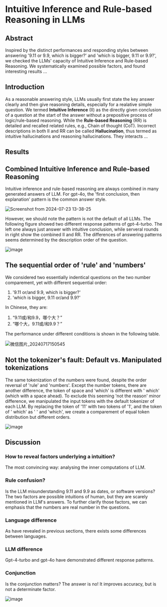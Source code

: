 # Intuitive Inference and Rule-based Reasoning in LLMs

## Abstract
Inspired by the distinct performances and responding styles between answering '9.11 or 9.9, which is bigger?'  and 'which is bigger, 9.11 or 9.9?', we checked the LLMs' capacity of Intuitive Inference and Rule-based Reasoning. We systematically examined possible factors, and found interesting results ...

## Introduction
As a reasonable answering style, LLMs usually first state the key answer clearly and then give reasoning details, especially for a realative simple question. We termed **Intuitive Inference** (II) as the directly given conclusion of a question at the start of the answer without a prepositive process of logic/rule-based reasoning. While the **Rule-based Reasoning** (RR) is detailed and recalled related rules, e.g., Chain of thought (CoT). Incorrect descriptions in both II and RR can be called **Hallucination**, thus termed as intuitive hallucinations and reasoning hallucinations. They interacts ...

## Results
## Combined Intuitive Inference and Rule-based Reasoning
Intuitive inference and rule-based reasoning are always combined in many generated answers of LLM. For gpt-4o, the 'first conclusion, then explanation' pattern is the common answer style.

![Screenshot from 2024-07-23 13-38-25](https://github.com/user-attachments/assets/598f0404-bd60-4fe5-82df-0211ca82a9cb)


However, we should note the pattern is not the default of all LLMs. The following figure showed two different response patterns of gpt-4-turbo. The left one always just answer with intuitive conclusion, while serveral rounds in right show the combined II and RR. The differences of answering patterns seems determined by the description order of the question.

![image](https://github.com/user-attachments/assets/83425386-274d-46dc-800c-9ddbcc15023c)



## The sequential order of 'rule' and 'numbers'
We considered two essentially indentical questions on the two number comparement, yet with different sequential order:
1. '9.11 or/and 9.9, which is bigger?'
2. 'which is bigger, 9.11 or/and 9.9?'

In Chinese, they are:
1. “9.11或/和9.9，哪个大？”
2. “哪个大，9.11或/和9.9？”

The performance under different conditions is shown in the following table.

![微信图片_20240717150545](https://github.com/user-attachments/assets/c845798a-d023-4f93-817a-3394522fcad0)


## Not the tokenizer's fault: Default vs. Manipulated tokenizations
The same tokenization of the numbers were found, despite the order reversal of 'rule' and 'numbers'. Except the number tokens, there are another difference, the token of space and 'which' is different with ' which' (which with a space ahead). To exclude this seeming 'not the reason' minor difference, we manipulated the input tokens with the default tokenizer of each LLM. By replacing the token of '11' with two tokens of '1', and the token of ' which' as ' ' and 'which', we create a comparement of equal token distribution but different orders.

![image](https://github.com/user-attachments/assets/e4ade3b1-1f54-4fe4-97bb-cfc8b4e6f11c)


## Discussion
### How to reveal factors underlying a intuition?
The most convincing way: analysing the inner computations of LLM.

### Rule confusion?
Is the LLM misunderstanding 9.11 and 9.9 as dates, or software versions? The two factors are possible intuitions of human, but they are scarely mentioned in LLM's answers. To further clarify those factors, we can emphasis that the numbers are real number in the questions.

### Language difference
As have revealed in previous sections, there exists some differences between languages.

### LLM difference
Gpt-4-turbo and gpt-4o have demonstrated different response patterns.

### Conjunction
Is the conjunction matters? The answer is no! It improves accuracy, but is not a determinate factor.

![image](https://github.com/user-attachments/assets/924168d2-83e2-4b29-b8db-746cf1a3a32a)

